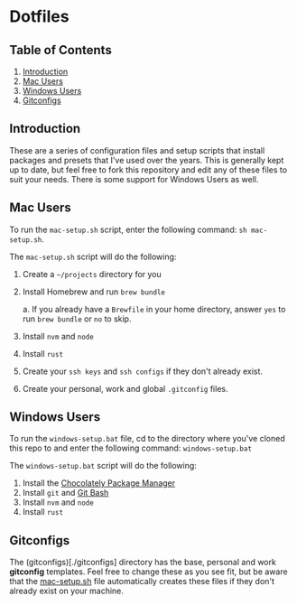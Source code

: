 # Dotfiles

## Table of Contents

1. [Introduction](#introduction)
2. [Mac Users](#mac-users)
3. [Windows Users](#windows-users)
4. [Gitconfigs](#gitconfigs)

## Introduction

These are a series of configuration files and setup scripts that install packages and presets that I've used over the years. This is generally kept up to date, but feel free to fork this repository and edit any of these files to suit your needs. There is some support for Windows Users as well.

## Mac Users

To run the `mac-setup.sh` script, enter the following command: `sh mac-setup.sh`.

The `mac-setup.sh` script will do the following:

1. Create a `~/projects` directory for you
2. Install Homebrew and run `brew bundle`

   a. If you already have a `Brewfile` in your home directory, answer `yes` to run `brew bundle` or `no` to skip.

3. Install `nvm` and `node`
4. Install `rust`
5. Create your `ssh keys` and `ssh configs` if they don't already exist.
6. Create your personal, work and global `.gitconfig` files.

## Windows Users

To run the `windows-setup.bat` file, cd to the directory where you've cloned this repo to and enter the following command: `windows-setup.bat`

The `windows-setup.bat` script will do the following:

1. Install the [Chocolately Package Manager](https://chocolatey.org/)
2. Install `git` and [Git Bash](https://gitforwindows.org/)
3. Install `nvm` and `node`
4. Install `rust`

## Gitconfigs

The (gitconfigs)[./gitconfigs] directory has the base, personal and work **gitconfig** templates. Feel free to change these as you see fit, but be aware that the [mac-setup.sh](./mac-setup.sh) file automatically creates these files if they don't already exist on your machine.
